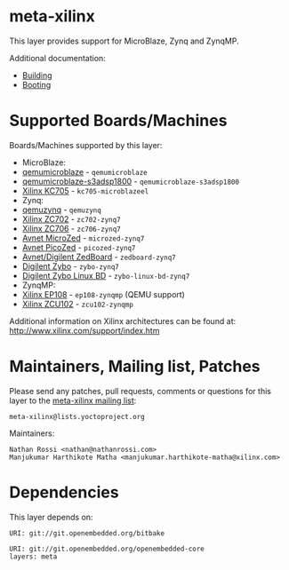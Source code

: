 meta-xilinx
===========

This layer provides support for MicroBlaze, Zynq and ZynqMP.

Additional documentation:
 * [Building](README.building.md)
 * [Booting](README.booting.md)

Supported Boards/Machines
=========================

Boards/Machines supported by this layer:
 * MicroBlaze:
  * [qemumicroblaze](conf/machine/qemumicroblaze.conf) - `qemumicroblaze`
  * [qemumicroblaze-s3adsp1800](conf/machine/qemumicroblaze-s3adsp1800.conf) - `qemumicroblaze-s3adsp1800`
  * [Xilinx KC705](conf/machine/kc705-microblazeel.conf) - `kc705-microblazeel`
 * Zynq:
  * [qemuzynq](conf/machine/qemuzynq.conf) - `qemuzynq`
  * [Xilinx ZC702](conf/machine/zc702-zynq7.conf) - `zc702-zynq7`
  * [Xilinx ZC706](conf/machine/zc706-zynq7.conf) - `zc706-zynq7`
  * [Avnet MicroZed](conf/machine/microzed-zynq7.conf) - `microzed-zynq7`
  * [Avnet PicoZed](conf/machine/picozed-zynq7.conf) - `picozed-zynq7`
  * [Avnet/Digilent ZedBoard](conf/machine/zedboard-zynq7.conf) - `zedboard-zynq7`
  * [Digilent Zybo](conf/machine/zybo-zynq7.conf) - `zybo-zynq7`
  * [Digilent Zybo Linux BD](conf/machine/zybo-linux-bd-zynq7.conf) - `zybo-linux-bd-zynq7`
 * ZynqMP:
  * [Xilinx EP108](conf/machine/ep108-zynqmp.conf) - `ep108-zynqmp` (QEMU support)
  * [Xilinx ZCU102](conf/machine/zcu102-zynqmp.conf) - `zcu102-zynqmp`

Additional information on Xilinx architectures can be found at:
	http://www.xilinx.com/support/index.htm

Maintainers, Mailing list, Patches
==================================

Please send any patches, pull requests, comments or questions for this layer to
the [meta-xilinx mailing list](https://lists.yoctoproject.org/listinfo/meta-xilinx):

	meta-xilinx@lists.yoctoproject.org

Maintainers:

	Nathan Rossi <nathan@nathanrossi.com>
	Manjukumar Harthikote Matha <manjukumar.harthikote-matha@xilinx.com>

Dependencies
============

This layer depends on:

	URI: git://git.openembedded.org/bitbake

	URI: git://git.openembedded.org/openembedded-core
	layers: meta

